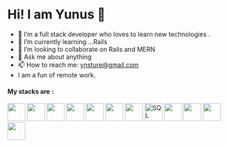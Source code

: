 # Hi! I am Yunus 👋

- 🔭 I’m a full stack developer who loves to learn new technologies .
- 🌱 I’m currently learning ...Rails 
- 👯 I’m looking to collaborate on Rails and MERN
- 💬 Ask me about anything
- 📫 How to reach me: ynsture@gmail.com
- I am a fun of remote work.


#### My stacks are :

<div style="display:inline">
 <img height=40 src="https://www.w3.org/html/logo/downloads/HTML5_Badge_256.png">
    <img   height=40
      src="https://www.kindpng.com/picc/m/464-4640184_css3-png-download-css-icon-transparent-png.png">
    <img height=40 src="https://blog.mwpreston.net/wp-content/uploads/2018/09/ruby-logo.png">
    <img   height=40 src="https://guides.rubyonrails.org/images/favicon.ico">
    <img height=40
      src="https://upload.wikimedia.org/wikipedia/commons/thumb/9/99/Unofficial_JavaScript_logo_2.svg/600px-Unofficial_JavaScript_logo_2.svg.png">
    <img  height=40 src="https://cdn.worldvectorlogo.com/logos/react.svg">
    <img  height=40 src="https://seeklogo.com/images/R/redux-logo-9CA6836C12-seeklogo.com.png">
    <img title="SQL" alt="SQL" height=40
      src="https://e7.pngegg.com/pngimages/614/744/png-clipart-mysql-database-mariadb-dolphin-marine-mammal-animals.png">
    <img  height=40 src="https://sass-lang.com/assets/img/styleguide/color-1c4aab2b.png">
    <img  height=40
      src="https://upload.wikimedia.org/wikipedia/commons/thumb/b/b2/Bootstrap_logo.svg/480px-Bootstrap_logo.svg.png">
  <img  height=40 src="https://seeklogo.com/images/R/rspec-logo-DA1EE19A18-seeklogo.com.png">
   <img  height=40 src="https://git-scm.com/images/logos/downloads/Git-Icon-1788C.png">
</div>

